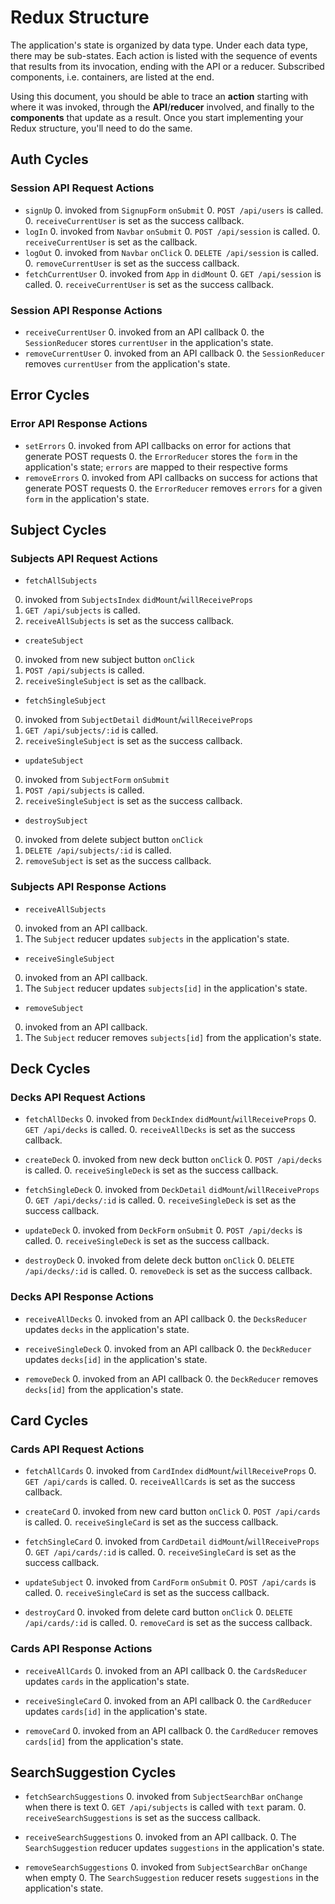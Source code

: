 # Redux Structure

The application's state is organized by data type. Under each data type, there
may be sub-states. Each action is listed with the sequence of events that
results from its invocation, ending with the API or a reducer. Subscribed
components, i.e. containers, are listed at the end.

Using this document, you should be able to trace an **action** starting with
where it was invoked, through the **API**/**reducer** involved, and finally to
the **components** that update as a result. Once you start implementing your
Redux structure, you'll need to do the same.

## Auth Cycles

### Session API Request Actions

* `signUp`
  0. invoked from `SignupForm` `onSubmit`
  0. `POST /api/users` is called.
  0. `receiveCurrentUser` is set as the success callback.
* `logIn`
  0. invoked from `Navbar` `onSubmit`
  0. `POST /api/session` is called.
  0. `receiveCurrentUser` is set as the callback.
* `logOut`
  0. invoked from `Navbar` `onClick`
  0. `DELETE /api/session` is called.
  0. `removeCurrentUser` is set as the success callback.
* `fetchCurrentUser`
  0. invoked from `App` in `didMount`
  0. `GET /api/session` is called.
  0. `receiveCurrentUser` is set as the success callback.

### Session API Response Actions

* `receiveCurrentUser`
  0. invoked from an API callback
  0. the `SessionReducer` stores `currentUser` in the application's state.
* `removeCurrentUser`
  0. invoked from an API callback
  0. the `SessionReducer` removes `currentUser` from the application's state.

## Error Cycles

### Error API Response Actions
* `setErrors`
  0. invoked from API callbacks on error for actions that generate POST requests
  0. the `ErrorReducer` stores the `form` in the application's state; `errors` are mapped to their respective forms
* `removeErrors`
  0. invoked from API callbacks on success for actions that generate POST requests
  0. the `ErrorReducer` removes `errors` for a given `form` in the application's state.

## Subject Cycles

### Subjects API Request Actions

  * `fetchAllSubjects`
  0. invoked from `SubjectsIndex` `didMount`/`willReceiveProps`
  0. `GET /api/subjects` is called.
  0. `receiveAllSubjects` is set as the success callback.

  * `createSubject`
  0. invoked from new subject button `onClick`
  0. `POST /api/subjects` is called.
  0. `receiveSingleSubject` is set as the callback.

  * `fetchSingleSubject`
  0. invoked from `SubjectDetail` `didMount`/`willReceiveProps`
  0. `GET /api/subjects/:id` is called.
  0. `receiveSingleSubject` is set as the success callback.

  * `updateSubject`
  0. invoked from `SubjectForm` `onSubmit`
  0. `POST /api/subjects` is called.
  0. `receiveSingleSubject` is set as the success callback.

  * `destroySubject`
  0. invoked from delete subject button `onClick`
  0. `DELETE /api/subjects/:id` is called.
  0. `removeSubject` is set as the success callback.

### Subjects API Response Actions

  * `receiveAllSubjects`
  0. invoked from an API callback.
  0. The `Subject` reducer updates `subjects` in the application's state.

  * `receiveSingleSubject`
  0. invoked from an API callback.
  0. The `Subject` reducer updates `subjects[id]` in the application's state.

  * `removeSubject`
  0. invoked from an API callback.
  0. The `Subject` reducer removes `subjects[id]` from the application's state.

## Deck Cycles

### Decks API Request Actions

* `fetchAllDecks`
  0. invoked from `DeckIndex` `didMount`/`willReceiveProps`
  0. `GET /api/decks` is called.
  0. `receiveAllDecks` is set as the success callback.

* `createDeck`
  0. invoked from new deck button `onClick`
  0. `POST /api/decks` is called.
  0. `receiveSingleDeck` is set as the success callback.

* `fetchSingleDeck`
  0. invoked from `DeckDetail` `didMount`/`willReceiveProps`
  0. `GET /api/decks/:id` is called.
  0. `receiveSingleDeck` is set as the success callback.

* `updateDeck`
  0. invoked from `DeckForm` `onSubmit`
  0. `POST /api/decks` is called.
  0. `receiveSingleDeck` is set as the success callback.

* `destroyDeck`
  0. invoked from delete deck button `onClick`
  0. `DELETE /api/decks/:id` is called.
  0. `removeDeck` is set as the success callback.

### Decks API Response Actions

* `receiveAllDecks`
  0. invoked from an API callback
  0. the `DecksReducer` updates `decks` in the application's state.

* `receiveSingleDeck`
  0. invoked from an API callback
  0. the `DeckReducer` updates `decks[id]` in the application's state.

* `removeDeck`
  0. invoked from an API callback
  0. the `DeckReducer` removes `decks[id]` from the application's state.

## Card Cycles

### Cards API Request Actions

* `fetchAllCards`
  0. invoked from `CardIndex` `didMount`/`willReceiveProps`
  0. `GET /api/cards` is called.
  0. `receiveAllCards` is set as the success callback.

* `createCard`
  0. invoked from new card button `onClick`
  0. `POST /api/cards` is called.
  0. `receiveSingleCard` is set as the success callback.

* `fetchSingleCard`
  0. invoked from `CardDetail` `didMount`/`willReceiveProps`
  0. `GET /api/cards/:id` is called.
  0. `receiveSingleCard` is set as the success callback.

* `updateSubject`
  0. invoked from `CardForm` `onSubmit`
  0. `POST /api/cards` is called.
  0. `receiveSingleCard` is set as the success callback.

* `destroyCard`
  0. invoked from delete card button `onClick`
  0. `DELETE /api/cards/:id` is called.
  0. `removeCard` is set as the success callback.

### Cards API Response Actions

* `receiveAllCards`
  0. invoked from an API callback
  0. the `CardsReducer` updates `cards` in the application's state.

* `receiveSingleCard`
  0. invoked from an API callback
  0. the `CardReducer` updates `cards[id]` in the application's state.

* `removeCard`
  0. invoked from an API callback
  0. the `CardReducer` removes `cards[id]` from the application's state.


## SearchSuggestion Cycles

* `fetchSearchSuggestions`
  0. invoked from `SubjectSearchBar` `onChange` when there is text
  0. `GET /api/subjects` is called with `text` param.
  0. `receiveSearchSuggestions` is set as the success callback.

* `receiveSearchSuggestions`
  0. invoked from an API callback.
  0. The `SearchSuggestion` reducer updates `suggestions` in the application's state.

* `removeSearchSuggestions`
  0. invoked from `SubjectSearchBar` `onChange` when empty
  0. The `SearchSuggestion` reducer resets `suggestions` in the application's state.
